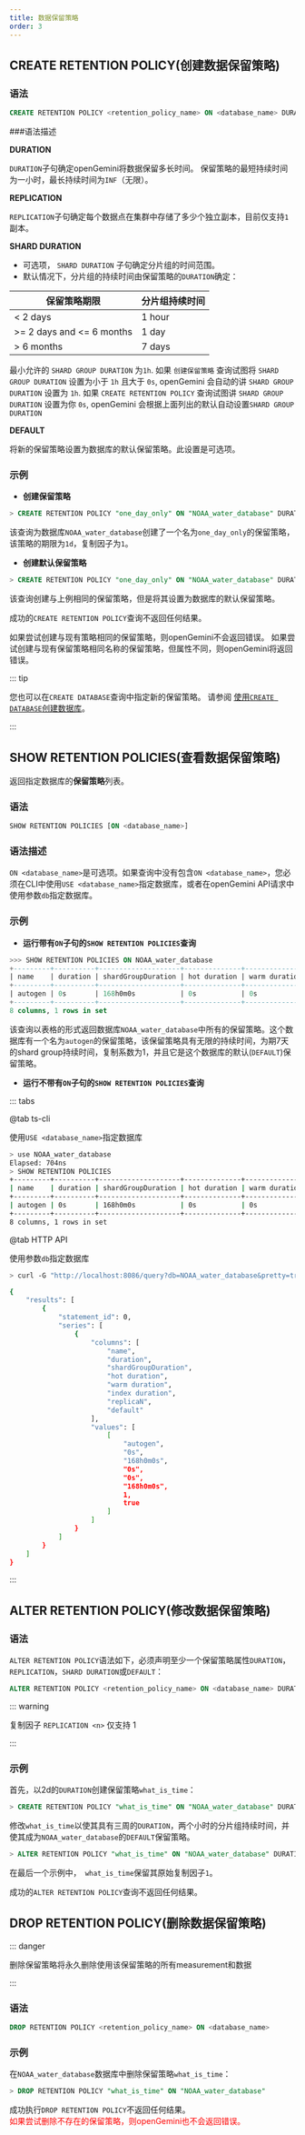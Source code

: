 ```yaml
---
title: 数据保留策略
order: 3
---
```

## CREATE RETENTION POLICY(创建数据保留策略)

### 语法
```sql
CREATE RETENTION POLICY <retention_policy_name> ON <database_name> DURATION <duration> REPLICATION <n> [SHARD DURATION <duration>] [DEFAULT]
```

###语法描述

**DURATION**

`DURATION`子句确定openGemini将数据保留多长时间。 保留策略的最短持续时间为一小时，最长持续时间为`INF`（无限）。

**REPLICATION**

`REPLICATION`子句确定每个数据点在集群中存储了多少个独立副本，目前仅支持`1`副本。

**SHARD DURATION**

- 可选项， `SHARD DURATION` 子句确定分片组的时间范围。
- 默认情况下，分片组的持续时间由保留策略的`DURATION`确定：

| 保留策略期限 | 分片组持续时间 |
|---|---|
| < 2 days  | 1 hour  |
| >= 2 days and <= 6 months  | 1 day  |
| > 6 months  | 7 days  |

最小允许的 `SHARD GROUP DURATION` 为`1h`.
如果 `创建保留策略` 查询试图将 `SHARD GROUP DURATION` 设置为小于 `1h` 且大于 `0s`, openGemini 会自动的讲 `SHARD GROUP DURATION` 设置为 `1h`.
如果 `CREATE RETENTION POLICY` 查询试图讲 `SHARD GROUP DURATION` 设置为你 `0s`, openGemini 会根据上面列出的默认自动设置`SHARD GROUP DURATION` 

**DEFAULT**

将新的保留策略设置为数据库的默认保留策略。此设置是可选项。

### 示例

- **创建保留策略**

```sql
> CREATE RETENTION POLICY "one_day_only" ON "NOAA_water_database" DURATION 1d REPLICATION 1
```
该查询为数据库`NOAA_water_database`创建了一个名为`one_day_only`的保留策略，该策略的期限为`1d`，复制因子为`1`。

- **创建默认保留策略**

```sql
> CREATE RETENTION POLICY "one_day_only" ON "NOAA_water_database" DURATION 23h60m REPLICATION 1 DEFAULT
```

该查询创建与上例相同的保留策略，但是将其设置为数据库的默认保留策略。

成功的`CREATE RETENTION POLICY`查询不返回任何结果。

如果尝试创建与现有策略相同的保留策略，则openGemini不会返回错误。
如果尝试创建与现有保留策略相同名称的保留策略，但属性不同，则openGemini将返回错误。

::: tip

您也可以在`CREATE DATABASE`查询中指定新的保留策略。
请参阅 [使用`CREATE DATABASE`创建数据库](./database.md)。

:::

## SHOW RETENTION POLICIES(查看数据保留策略)

返回指定数据库的**保留策略**列表。

### 语法

```sql
SHOW RETENTION POLICIES [ON <database_name>]
```

### 语法描述

`ON <database_name>`是可选项。如果查询中没有包含`ON <database_name>`，您必须在CLI中使用`USE <database_name>`指定数据库，或者在openGemini API请求中使用参数`db`指定数据库。

### 示例

- **运行带有`ON`子句的`SHOW RETENTION POLICIES`查询**

```sql
>>> SHOW RETENTION POLICIES ON NOAA_water_database
+---------+----------+--------------------+--------------+---------------+----------------+----------+---------+
| name    | duration | shardGroupDuration | hot duration | warm duration | index duration | replicaN | default |
+---------+----------+--------------------+--------------+---------------+----------------+----------+---------+
| autogen | 0s       | 168h0m0s           | 0s           | 0s            | 168h0m0s       | 1        | true    |
+---------+----------+--------------------+--------------+---------------+----------------+----------+---------+
8 columns, 1 rows in set
```

该查询以表格的形式返回数据库`NOAA_water_database`中所有的保留策略。这个数据库有一个名为`autogen`的保留策略，该保留策略具有无限的持续时间，为期7天的shard group持续时间，复制系数为1，并且它是这个数据库的默认(`DEFAULT`)保留策略。

- **运行不带有`ON`子句的`SHOW RETENTION POLICIES`查询**

::: tabs

@tab ts-cli

使用`USE <database_name>`指定数据库

```bash
> use NOAA_water_database
Elapsed: 704ns
> SHOW RETENTION POLICIES
+---------+----------+--------------------+--------------+---------------+----------------+----------+---------+
| name    | duration | shardGroupDuration | hot duration | warm duration | index duration | replicaN | default |
+---------+----------+--------------------+--------------+---------------+----------------+----------+---------+
| autogen | 0s       | 168h0m0s           | 0s           | 0s            | 168h0m0s       | 1        | true    |
+---------+----------+--------------------+--------------+---------------+----------------+----------+---------+
8 columns, 1 rows in set
```

@tab HTTP API

使用参数`db`指定数据库

```bash
> curl -G "http://localhost:8086/query?db=NOAA_water_database&pretty=true" --data-urlencode "q=SHOW RETENTION POLICIES"

{
    "results": [
        {
            "statement_id": 0,
            "series": [
                {
                    "columns": [
                        "name",
                        "duration",
                        "shardGroupDuration",
                        "hot duration",
                        "warm duration",
                        "index duration",
                        "replicaN",
                        "default"
                    ],
                    "values": [
                        [
                            "autogen",
                            "0s",
                            "168h0m0s",
                            "0s",
                            "0s",
                            "168h0m0s",
                            1,
                            true
                        ]
                    ]
                }
            ]
        }
    ]
}
```

:::

## ALTER RETENTION POLICY(修改数据保留策略)

### 语法

`ALTER RETENTION POLICY`语法如下，必须声明至少一个保留策略属性`DURATION`，`REPLICATION`，`SHARD DURATION`或`DEFAULT`：

```sql
ALTER RETENTION POLICY <retention_policy_name> ON <database_name> DURATION <duration> REPLICATION <n> SHARD DURATION <duration> DEFAULT
```

::: warning

复制因子 `REPLICATION <n>` 仅支持 1

:::

### 示例

首先，以2d的`DURATION`创建保留策略`what_is_time`：

```sql
> CREATE RETENTION POLICY "what_is_time" ON "NOAA_water_database" DURATION 2d REPLICATION 1
```

修改`what_is_time`以使其具有三周的`DURATION`，两个小时的分片组持续时间，并使其成为`NOAA_water_database`的`DEFAULT`保留策略。

```sql
> ALTER RETENTION POLICY "what_is_time" ON "NOAA_water_database" DURATION 3w SHARD DURATION 2h DEFAULT
```
在最后一个示例中，` what_is_time`保留其原始复制因子`1`。

成功的`ALTER RETENTION POLICY`查询不返回任何结果。

## DROP RETENTION POLICY(删除数据保留策略)

::: danger

删除保留策略将永久删除使用该保留策略的所有measurement和数据

:::

### 语法

```sql
DROP RETENTION POLICY <retention_policy_name> ON <database_name>
```

### 示例
在`NOAA_water_database`数据库中删除保留策略`what_is_time`：

```sql
> DROP RETENTION POLICY "what_is_time" ON "NOAA_water_database"
```

成功执行`DROP RETENTION POLICY`不返回任何结果。  
<font color=red>如果尝试删除不存在的保留策略，则openGemini也不会返回错误。</font>


